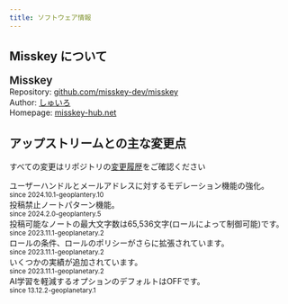 ```yaml
---
title: ソフトウェア情報
---
```

<script setup>
import MiSWMeta from '../.vitepress/theme/page-parts/misskey-swmeta.vue'
</script>
<MiSWMeta />

## Misskey について

<card>
	<div style="font-size:1.2rem;font-weight:600;">Misskey</div>
	<div>Repository: <a target="_blank" href="https://github.com/misskey-dev/misskey">github.com/misskey-dev/misskey</a></div>
	<div>Author: <a target="_blank" href="https://misskey.io/@syuilo">しゅいろ</a></div>
	<div>Homepage: <a target="_blank" href="https://misskey-hub.net/">misskey-hub.net</a></div>
</card>

## アップストリームとの主な変更点

すべての変更はリポジトリの[変更履歴](https://github.com/zawa-ch/geoplanetary/blob/release/CHANGELOG.md)をご確認ください

<card><div>ユーザーハンドルとメールアドレスに対するモデレーション機能の強化。</div><small>since 2024.10.1-geoplantery.10</small></card>
<card><div>投稿禁止ノートパターン機能。</div><small>since 2024.2.0-geoplantery.5</small></card>
<card><div>投稿可能なノートの最大文字数は65,536文字(ロールによって制御可能)です。</div><small>since 2023.11.1-geoplanetary.2</small></card>
<card><div>ロールの条件、ロールのポリシーがさらに拡張されています。</div><small>since 2023.11.1-geoplanetary.2</small></card>
<card><div>いくつかの実績が追加されています。</div><small>since 2023.11.1-geoplanetary.2</small></card>
<card><div>AI学習を軽減するオプションのデフォルトはOFFです。</div><small>since 13.12.2-geoplanetary.1</small></card>
